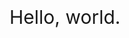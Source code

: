 <!DOCTYPE html>
<html>
<head lang="en"><meta charset="UTF-8">
<title>html5</title>
<style type="text/css">.theme{display: block;width: 200px;font-size: 30px;margin: 100px auto;}</style>
</head>
<body>
<div class="theme">Hello, world.</div>
</body>
</html>

